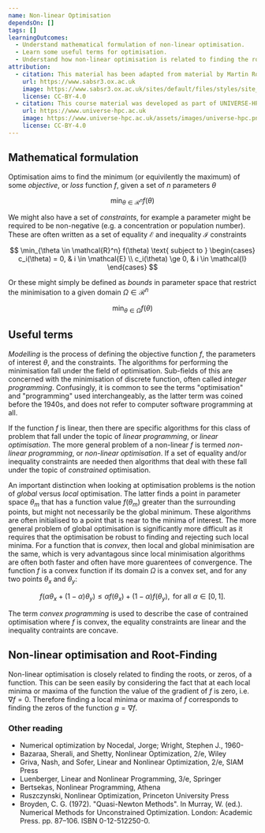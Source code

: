 ```yaml
---
name: Non-linear Optimisation
dependsOn: []
tags: []
learningOutcomes:
  - Understand mathematical formulation of non-linear optimisation.
  - Learn some useful terms for optimisation.
  - Understand how non-linear optimisation is related to finding the roots of a function.
attribution:
  - citation: This material has been adapted from material by Martin Robinson from the "Scientific Computing" module of the SABS R³ Center for Doctoral Training.
    url: https://www.sabsr3.ox.ac.uk
    image: https://www.sabsr3.ox.ac.uk/sites/default/files/styles/site_logo/public/styles/site_logo/public/sabsr3/site-logo/sabs_r3_cdt_logo_v3_111x109.png
    license: CC-BY-4.0
  - citation: This course material was developed as part of UNIVERSE-HPC, which is funded through the SPF ExCALIBUR programme under grant number EP/W035731/1
    url: https://www.universe-hpc.ac.uk
    image: https://www.universe-hpc.ac.uk/assets/images/universe-hpc.png
    license: CC-BY-4.0
---
```


## Mathematical formulation

Optimisation aims to find the minimum (or equivilently the maximum) of some _objective_,
or _loss_ function $f$, given a set of $n$ parameters $\theta$

$$
\min_{\theta \in \mathcal{R}^n} f(\theta)
$$

We might also have a set of _constraints_, for example a parameter might be required to
be non-negative (e.g. a concentration or population number). These are often written as
a set of equality $\mathcal{E}$ and inequality $\mathcal{I}$ constraints

$$
\min_{\theta \in \mathcal{R}^n} f(\theta) \text{ subject to } \begin{cases}
c_i(\theta) = 0, & i \in \mathcal{E} \\
c_i(\theta) \ge 0, & i \in \mathcal{I} \end{cases}
$$

Or these might simply be defined as _bounds_ in parameter space that restrict the
minimisation to a given domain $\Omega \in \mathcal{R}^n$

$$
\min_{\theta \in \Omega} f(\theta)
$$

## Useful terms

_Modelling_ is the process of defining the objective function $f$, the parameters of
interest $\theta$, and the constraints. The algorithms for performing the minimisation
fall under the field of optimisation. Sub-fields of this are concerned with the
minimisation of discrete function, often called _integer programming_. Confusingly, it
is common to see the terms "optimisation" and "programming" used interchangeably, as the
latter term was coined before the 1940s, and does not refer to computer software
programming at all.

If the function $f$ is linear, then there are specific algorithms for this class of
problem that fall under the topic of _linear programming_, or _linear optimisation_. The
more general problem of a non-linear $f$ is termed _non-linear programming_, or
_non-linear optimisation_. If a set of equality and/or inequality constraints are needed
then algorithms that deal with these fall under the topic of _constrained_ optimisation.

An important distinction when looking at optimisation problems is the notion of _global_
versus _local_ optimisation. The latter finds a point in parameter space $\theta_m$ that
has a function value $f(\theta_m)$ greater than the surrounding points, but might not
necessarily be the global minimum. These algorithms are often initialised to a point
that is near to the minima of interest. The more general problem of global optimisation
is significantly more difficult as it requires that the optimisation be robust to
finding and rejecting such local minima. For a function that is _convex_, then local and
global minimisation are the same, which is very advantagous since local minimisation
algorithms are often both faster and often have more guarentees of convergence. The
function $f$ is a convex function if its domain $\Omega$ is a convex set, and for any
two points $\theta_x$ and $\theta_y$:

$$
f(\alpha \theta_x + (1 - \alpha) \theta_y ) \le \alpha f(\theta_x) + (1 - \alpha)
f(\theta_y), \text{ for all } \alpha \in [0, 1].
$$

The term _convex programming_ is used to describe the case of contrained optimisation
where $f$ is convex, the equality constraints are linear and the inequality contraints
are concave.

## Non-linear optimisation and Root-Finding

Non-linear optimisation is closely related to finding the roots, or zeros, of a
function. This can be seen easily by considering the fact that at each local minima or
maxima of the function the value of the gradient of $f$ is zero, i.e. $\nabla f = 0$.
Therefore finding a local minima or maxima of $f$ corresponds to finding the zeros of
the function $g = \nabla f$.

### Other reading

- Numerical optimization by Nocedal, Jorge; Wright, Stephen J., 1960-
- Bazaraa, Sherali, and Shetty, Nonlinear Optimization, 2/e, Wiley
- Griva, Nash, and Sofer, Linear and Nonlinear Optimization, 2/e, SIAM Press
- Luenberger, Linear and Nonlinear Programming, 3/e, Springer
- Bertsekas, Nonlinear Programming, Athena
- Ruszczynski, Nonlinear Optimization, Princeton University Press
- Broyden, C. G. (1972). "Quasi-Newton Methods". In Murray, W. (ed.). Numerical Methods
  for Unconstrained Optimization. London: Academic Press. pp. 87–106. ISBN
  0-12-512250-0.
